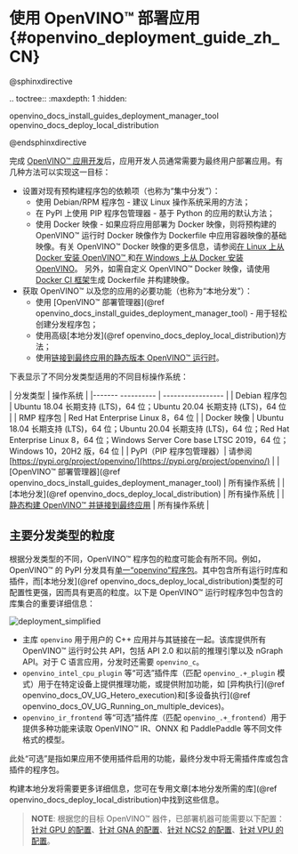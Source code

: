 # 使用 OpenVINO™ 部署应用 {#openvino_deployment_guide_zh_CN}

@sphinxdirective

.. toctree::
   :maxdepth: 1
   :hidden:

   openvino_docs_install_guides_deployment_manager_tool
   openvino_docs_deploy_local_distribution

@endsphinxdirective

完成 [OpenVINO™ 应用开发](../../../OV_Runtime_UG/integrate_with_your_application.md)后，应用开发人员通常需要为最终用户部署应用。有几种方法可以实现这一目标：

- 设置对现有预构建程序包的依赖项（也称为“集中分发”）：
   - 使用 Debian/RPM 程序包 - 建议 Linux 操作系统采用的方法；
   - 在 PyPI 上使用 PIP 程序包管理器 - 基于 Python 的应用的默认方法；
   - 使用 Docker 映像 - 如果应将应用部署为 Docker 映像，则将预构建的 OpenVINO™ 运行时 Docker 映像作为 Dockerfile 中应用容器映像的基础映像。有关 OpenVINO™ Docker 映像的更多信息，请参阅[在 Linux 上从 Docker 安装 OpenVINO™ ](../../../install_guides/installing-openvino-docker-linux.md)和[在 Windows 上从 Docker 安装 OpenVINO](../../../install_guides/installing-openvino-docker-windows.md)。
      另外，如需自定义 OpenVINO™ Docker 映像，请使用 [Docker CI 框架](https://github.com/openvinotoolkit/docker_ci)生成 Dockerfile 并构建映像。
- 获取 OpenVINO™ 以及您的应用的必要功能（也称为“本地分发”）：
   - 使用 [OpenVINO™ 部署管理器](@ref openvino_docs_install_guides_deployment_manager_tool) - 用于轻松创建分发程序包；
   - 使用高级[本地分发](@ref openvino_docs_deploy_local_distribution)方法；
   - 使用[链接到最终应用的静态版本 OpenVINO™ 运行时](https://github.com/openvinotoolkit/openvino/wiki/StaticLibraries)。

下表显示了不同分发类型适用的不同目标操作系统：

| 分发类型 | 操作系统 |
|------- ---------- | ----------------- |
| Debian 程序包 | Ubuntu 18.04 长期支持 (LTS)，64 位；Ubuntu 20.04 长期支持 (LTS)，64 位 |
| RMP 程序包 | Red Hat Enterprise Linux 8，64 位 |
| Docker 映像 | Ubuntu 18.04 长期支持 (LTS)，64 位；Ubuntu 20.04 长期支持 (LTS)，64 位；Red Hat Enterprise Linux 8，64 位；Windows Server Core base LTSC 2019，64 位；Windows 10，20H2 版，64 位 |
| PyPI（PIP 程序包管理器）| 请参阅 [https://pypi.org/project/openvino/](https://pypi.org/project/openvino/) |
| [OpenVINO™ 部署管理器](@ref openvino_docs_install_guides_deployment_manager_tool) | 所有操作系统 |
| [本地分发](@ref openvino_docs_deploy_local_distribution) | 所有操作系统 |
| [静态构建 OpenVINO™ 并链接到最终应用](https://github.com/openvinotoolkit/openvino/wiki/StaticLibraries) | 所有操作系统 |

## 主要分发类型的粒度

根据分发类型的不同，OpenVINO™ 程序包的粒度可能会有所不同。例如，OpenVINO™ 的 PyPI 分发具有[单一“openvino”程序包](https://pypi.org/project/openvino/)。其中包含所有运行时库和插件，而[本地分发](@ref openvino_docs_deploy_local_distribution)类型的可配置性更强，因而具有更高的粒度。以下是 OpenVINO™ 运行时程序包中包含的库集合的重要详细信息：

![deployment_simplified]

- 主库 `openvino` 用于用户的 C++ 应用并与其链接在一起。该库提供所有 OpenVINO™ 运行时公共 API，包括 API 2.0 和以前的推理引擎以及 nGraph API。对于 C 语言应用，分发时还需要 `openvino_c`。
- `openvino_intel_cpu_plugin` 等“可选”插件库（匹配 `openvino_.+_plugin` 模式）用于在特定设备上提供推理功能，或提供附加功能，如 [异构执行](@ref openvino_docs_OV_UG_Hetero_execution)和[多设备执行](@ref openvino_docs_OV_UG_Running_on_multiple_devices)。
- `openvino_ir_frontend` 等“可选”插件库（匹配 `openvino_.+_frontend`）用于提供多种功能来读取 OpenVINO™ IR、ONNX 和 PaddlePaddle 等不同文件格式的模型。

此处“可选”是指如果应用不使用插件启用的功能，最终分发中将无需插件库或包含插件的程序包。

构建本地分发将需要更多详细信息，您可在专用文章[本地分发所需的库](@ref openvino_docs_deploy_local_distribution)中找到这些信息。

> **NOTE**: 根据您的目标 OpenVINO™ 器件，已部署机器可能需要以下配置：[针对 GPU 的配置](../../../install_guides/configurations-for-intel-gpu.md)、[针对 GNA 的配置](../../../install_guides/configurations-for-intel-gna.md)、[针对 NCS2 的配置](../../install_guides/configurations-for-ncs2.md)、[针对 VPU 的配置](../../../install_guides/configurations-for-ivad-vpu.md)。

[deployment_simplified]: ../../../img/deployment_simplified.png

